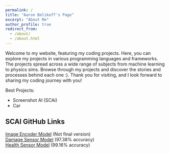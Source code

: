 ```yaml
---
permalink: /
title: "Aaron Belikoff's Page"
excerpt: "About Me"
author_profile: true
redirect_from: 
  - /about/
  - /about.html
---
```


Welcome to my website, featuring my coding projects. Here, you can explore my projects in various programming languages and frameworks. The projects spread across a wide range of subjects from machine learning to physics sims. Browse through my projects and discover the stories and processes behind each one :). Thank you for visiting, and I look forward to sharing my coding journey with you!  

Best Projects:
- Screenshot AI (SCAi)
- Car

SCAI GitHub Links
-----
[Image Encoder Model](https://github.com/EndeavoringOrb/SCAI/blob/main/autoencoders/autoencoder_E0.h5) (Not final version)  
[Damage Sensor Model](https://github.com/EndeavoringOrb/SCAI/blob/main/dmg_models/dmg_model35.h5) (97.38% accuracy)  
[Health Sensor Model](https://github.com/EndeavoringOrb/SCAI/blob/main/health_models/health_model105.h5) (99.16% accuracy)  
